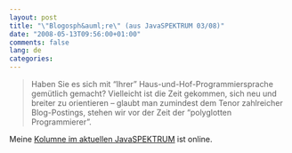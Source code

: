 ```yaml
---
layout: post
title: "\"Blogosph&auml;re\" (aus JavaSPEKTRUM 03/08)"
date: "2008-05-13T09:56:00+01:00"
comments: false
lang: de
categories: 
---
```


<blockquote>
<p>Haben Sie es sich mit “Ihrer” Haus-und-Hof-Programmiersprache gemütlich gemacht? Vielleicht ist die Zeit gekommen, sich neu und breiter zu orientieren – glaubt man zumindest dem Tenor zahlreicher Blog-Postings, stehen wir vor der Zeit der “polyglotten Programmierer”.</p>
</blockquote>

<p>Meine <a href="http://www.sigs.de/blog/js/?p=36">Kolumne im aktuellen JavaSPEKTRUM</a> ist online.</p>


